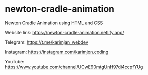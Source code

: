 # newton-cradle-animation
Newton Cradle Animation using HTML and CSS

Website link: https://newton-cradle-animation.netlify.app/

Telegram: https://t.me/karimjan_webdev

Instagram: https://instagram.com/karimjon.coding

YouTube: https://www.youtube.com/channel/UCwE90mtgUnH97di4ccpfYUg
